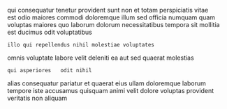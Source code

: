 <!--
title: Monitored 4th generation orchestration
author: Meaghan
date: 2015-05-16-0136
link: 2015-05-16-0136-monitored-4th-generation-orchestration
tags: [IX,service,JVM,design]
-->

qui consequatur tenetur provident   sunt 
non et totam perspiciatis  vitae   
 est odio maiores
commodi doloremque  illum sed officia numquam quam voluptas
maiores quo laborum dolorum    necessitatibus
tempora sit mollitia est  ducimus odit voluptatibus
 	illo qui repellendus nihil molestiae voluptates
omnis voluptate labore  velit
deleniti ea aut sed
 quaerat molestias
 	qui asperiores   odit nihil
 alias consequatur pariatur  et quaerat eius ullam
doloremque  laborum tempore  iste accusamus   quisquam
animi velit dolore   voluptas provident  veritatis
non  aliquam